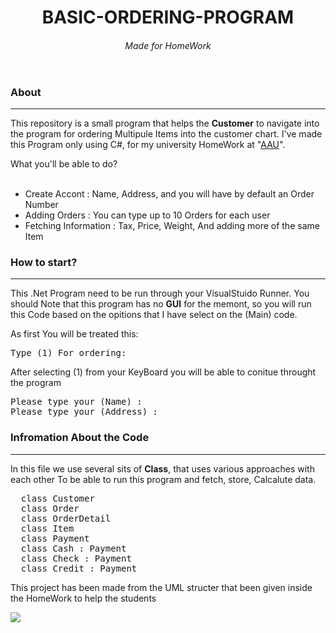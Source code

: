 <header>
<H1>BASIC-ORDERING-PROGRAM</H1>
<h6>Made for HomeWork</h6>
</header>
<body>
<form name="about" id="about">
  
<H3>About</H3>
<hr>
<p>
  This repository is a small program that helps the <b>Customer</b> to navigate into the program 
  for ordering Multipule Items into the customer chart. I've made this Program only using C#, for
  my university HomeWork at "<a href="https://www.aau.edu.jo/en">AAU</a>". 
</p>
What you'll be able to do? <br></br>
<ul>
    <li>
      Create Accont : Name, Address, and you will have by default an Order Number
    </li>
    <li>
      Adding Orders : You can type up to <itlac>10</itlac> Orders for each user
    </li>
    <li>
      Fetching Information : Tax, Price, Weight, And adding more of the same Item
    </li>
</ul>
</form>

<form name="start" id="start">

<H3>How to start?</H3>
  <hr>
  <p>This .Net Program need to be run through your <italic>VisualStuido</italic> Runner.
  You should Note that this program has no <b>GUI</b> for the memont, so you will run this
  Code based on the opitions that I have select on the (Main) code.</p>

<p> As first You will be treated this: </p>
<pre>Type (1) For ordering: </pre>

<p>After selecting (1) from your KeyBoard you will be able to conitue throught the program</p>

<pre>Please type your (Name) :
Please type your (Address) :</pre>
</form>

<form name="information" id="information">
  <H3>Infromation About the Code</H3>
  <hr>
  <p>In this file we use several sits of <b>Class</b>, that uses various approaches with each other
  To be able to run this program and fetch, store, Calcalute data.</p>

<pre>
  class Customer 
  class Order
  class OrderDetail
  class Item
  class Payment
  class Cash : Payment
  class Check : Payment
  class Credit : Payment
</pre>

<p>This project has been made from the UML structer that been given inside the HomeWork to
help the students</p>

<img src="https://i.ibb.co/qCdGDwK/Hw-UMl.png"></img>
</form>

  
</body>
